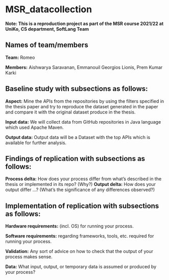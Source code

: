# MSR_datacollection
**Note: This is a reproduction project as part of the MSR course 2021/22 at UniKo, CS department, SoftLang Team**

## Names of team/members

**Team:** Romeo

**Members:** Aishwarya Saravanan, Emmanouil Georgios Lionis, Prem Kumar Karki 

## Baseline study with subsections as follows:

**Aspect:** Mine the APIs from the repositories by using the filters specified in the thesis paper and try to reproduce the dataset generated in the paper and compare it with the original dataset produce in the thesis.

**Input data:** We will collect data from GitHub repositories in Java language which used Apache Maven.

**Output data:** Output data will be a Dataset with the top APIs which is available for further analysis.

## Findings of replication with subsections as follows:

**Process delta:** How does your process differ from what’s described in the thesis or implemented in its repo? (Why?)
**Output delta:** How does your output differ …? (What’s the significance of any differences observed?)


## Implementation of replication with subsections as follows:

**Hardware requirements:** (incl. OS) for running your process.

**Software requirements:** regarding frameworks, tools, etc. required for running your process.

**Validation:** Any sort of advice on how to check that the output of your process makes sense.

**Data:** What input, output, or temporary data is assumed or produced by your process? 
